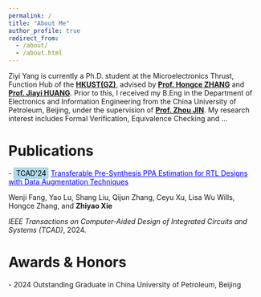 ```yaml
---
permalink: /
title: "About Me"
author_profile: true
redirect_from: 
  - /about/
  - /about.html
---
```


Ziyi Yang is currently a Ph.D. student at the Microelectronics Thrust, Function Hub of the **[HKUST(GZ)](https://www.hkust-gz.edu.cn/)**, advised by **[Prof. Hongce ZHANG](https://hongcezh.people.ust.hk/)** and **[Prof. Jiayi HUANG](https://jyhuang91.github.io/)**. Prior to this, I received my B.Eng in the Department of Electronics and Information Engineering from the China University of Petroleum, Beijing, under the supervision of **[Prof. Zhou JIN](https://www.cup.edu.cn/cise/szdw/fjs1/79700adbef66459e815732d688f268db.htm)**. My research interest includes Formal Verification, Equivalence Checking and ...

<h1> Publications </h1>
- <span style="background-color: #ADD8E6; color: black; padding: 3px 5px; border-radius: 3px;">TCAD'24</span> <a href="#" style="color: blue;">Transferable Pre-Synthesis PPA Estimation for RTL Designs with Data Augmentation Techniques</a>
  
  Wenji Fang, Yao Lu, Shang Liu, Qijun Zhang, Ceyu Xu, Lisa Wu Wills, Hongce Zhang, and **Zhiyao Xie**
  
  *IEEE Transactions on Computer-Aided Design of Integrated Circuits and Systems (TCAD)*, 2024.






<h1>Awards & Honors</h1>
- 2024 Outstanding Graduate in China University of Petroleum, Beijing
